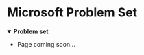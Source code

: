 [comment]: metadata=
[comment]: keywords=
[comment]: robots=
<h1>Microsoft Problem Set</h1>
<details open>
    <summary>
        <b>Problem set</b>
    </summary>
    <ul>
        <li>Page coming soon...</li>
    </ul>
</details>